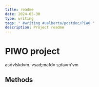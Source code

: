 ```yaml
---
title: readme
date: 2024-05-30
type: writing
tags: " #writing #ualberta/postdoc/PIWO "
description: Project readme
---
```


# PIWO project

asdvlskdvm. vsad;mafdv s;davm'vm

## Methods